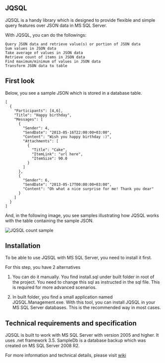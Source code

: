 ## JQSQL

JQSQL is a handy library which is designed to provide flexible and simple query features over JSON data in MS SQL Server.

With JQSQL, you can do the followings:

	Query JSON data and retrieve value(s) or portion of JSON data
	Sum values in JSON data
	Take average of values in JSON data
	Retrieve count of items in JSON data
	Find maximum/minimum of values in JSON data
	Transform JSON data to table
	
## First look

Below, you see a sample JSON which is stored in a database table.

	
	[
	  {
	    "Participants": [4,6],
	    "Title": "Happy birthday",
	    "Messages": [
	      {
	        "Sender": 4,
	        "SendDate": "2013-05-16T22:00:00+03:00",
	        "Content": "Wish you happy birthday :)",
	        "Attachments": [
	          {
	            "Title": "Cake",
	            "ItemLink": "url here",
	            "ItemSize": 90.0
	          }
	        ]
	      },
	      {
	        "Sender": 6,
	        "SendDate": "2013-05-17T00:00:00+03:00",
	        "Content": "Oh what a nice surprise for me! Thank you dear"
	      }
	    ]
	  }
	]

And, in the following image, you see samples illustrating how JQSQL works with the table containing the sample JSON.
	
![JQSQL count sample](https://github.com/ercananlama/JQSQL/raw/master/doc/CountSampleScreen.png)

## Installation

To be able to use JQSQL with MS SQL Server, you need to install it first. 

For this step, you have 2 alternatives

1) 
	You can do it manually. You find install.sql under built folder in root of the project. 
	You need to change this sql as instructed in the sql file. 
	This is required for more advanced scenarios.

2) 
	In built folder, you find a small application named JQSQL.Management.exe. 
	With this tool, you can install JQSQL in your MS SQL Server databases.
	This is the recommended way in most cases.

## Technical requirements and specification

JQSQL is built to work with MS SQL Server with version 2005 and higher. It uses .net framework 3.5. 
SampleDb is a database backup which was created on MS SQL Server 2008 R2.

For more information and technical details, please visit [wiki](https://github.com/ercananlama/JQSQL/wiki)
